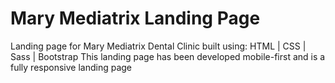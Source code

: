 # Mary Mediatrix Landing Page
Landing page for Mary Mediatrix Dental Clinic built using: HTML | CSS | Sass | Bootstrap
This landing page has been developed mobile-first and is a fully responsive landing page
